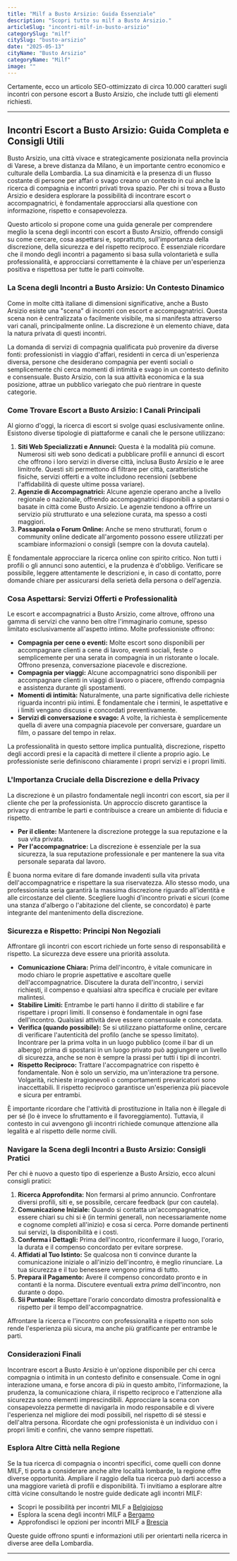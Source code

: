 ```yaml
---
title: "Milf a Busto Arsizio: Guida Essenziale"
description: "Scopri tutto su milf a Busto Arsizio."
articleSlug: "incontri-milf-in-busto-arsizio" 
categorySlug: "milf"
citySlug: "busto-arsizio"
date: "2025-05-13"
cityName: "Busto Arsizio"
categoryName: "Milf"
image: ""
---
```


Certamente, ecco un articolo SEO-ottimizzato di circa 10.000 caratteri sugli incontri con persone escort a Busto Arsizio, che include tutti gli elementi richiesti.

---

## Incontri Escort a Busto Arsizio: Guida Completa e Consigli Utili

Busto Arsizio, una città vivace e strategicamente posizionata nella provincia di Varese, a breve distanza da Milano, è un importante centro economico e culturale della Lombardia. La sua dinamicità e la presenza di un flusso costante di persone per affari o svago creano un contesto in cui anche la ricerca di compagnia e incontri privati trova spazio. Per chi si trova a Busto Arsizio e desidera esplorare la possibilità di incontrare escort o accompagnatrici, è fondamentale approcciarsi alla questione con informazione, rispetto e consapevolezza.

Questo articolo si propone come una guida generale per comprendere meglio la scena degli incontri con escort a Busto Arsizio, offrendo consigli su come cercare, cosa aspettarsi e, soprattutto, sull'importanza della discrezione, della sicurezza e del rispetto reciproco. È essenziale ricordare che il mondo degli incontri a pagamento si basa sulla volontarietà e sulla professionalità, e approcciarsi correttamente è la chiave per un'esperienza positiva e rispettosa per tutte le parti coinvolte.

### La Scena degli Incontri a Busto Arsizio: Un Contesto Dinamico

Come in molte città italiane di dimensioni significative, anche a Busto Arsizio esiste una "scena" di incontri con escort e accompagnatrici. Questa scena non è centralizzata o facilmente visibile, ma si manifesta attraverso vari canali, principalmente online. La discrezione è un elemento chiave, data la natura privata di questi incontri.

La domanda di servizi di compagnia qualificata può provenire da diverse fonti: professionisti in viaggio d'affari, residenti in cerca di un'esperienza diversa, persone che desiderano compagnia per eventi sociali o semplicemente chi cerca momenti di intimità e svago in un contesto definito e consensuale. Busto Arsizio, con la sua attività economica e la sua posizione, attrae un pubblico variegato che può rientrare in queste categorie.

### Come Trovare Escort a Busto Arsizio: I Canali Principali

Al giorno d'oggi, la ricerca di escort si svolge quasi esclusivamente online. Esistono diverse tipologie di piattaforme e canali che le persone utilizzano:

1.  **Siti Web Specializzati e Annunci:** Questa è la modalità più comune. Numerosi siti web sono dedicati a pubblicare profili e annunci di escort che offrono i loro servizi in diverse città, inclusa Busto Arsizio e le aree limitrofe. Questi siti permettono di filtrare per città, caratteristiche fisiche, servizi offerti e a volte includono recensioni (sebbene l'affidabilità di queste ultime possa variare).
2.  **Agenzie di Accompagnatrici:** Alcune agenzie operano anche a livello regionale o nazionale, offrendo accompagnatrici disponibili a spostarsi o basate in città come Busto Arsizio. Le agenzie tendono a offrire un servizio più strutturato e una selezione curata, ma spesso a costi maggiori.
3.  **Passaparola o Forum Online:** Anche se meno strutturati, forum o community online dedicate all'argomento possono essere utilizzati per scambiare informazioni o consigli (sempre con la dovuta cautela).

È fondamentale approcciare la ricerca online con spirito critico. Non tutti i profili o gli annunci sono autentici, e la prudenza è d'obbligo. Verificare se possibile, leggere attentamente le descrizioni e, in caso di contatto, porre domande chiare per assicurarsi della serietà della persona o dell'agenzia.

### Cosa Aspettarsi: Servizi Offerti e Professionalità

Le escort e accompagnatrici a Busto Arsizio, come altrove, offrono una gamma di servizi che vanno ben oltre l'immaginario comune, spesso limitato esclusivamente all'aspetto intimo. Molte professioniste offrono:

*   **Compagnia per cene o eventi:** Molte escort sono disponibili per accompagnare clienti a cene di lavoro, eventi sociali, feste o semplicemente per una serata in compagnia in un ristorante o locale. Offrono presenza, conversazione piacevole e discrezione.
*   **Compagnia per viaggi:** Alcune accompagnatrici sono disponibili per accompagnare clienti in viaggi di lavoro o piacere, offrendo compagnia e assistenza durante gli spostamenti.
*   **Momenti di intimità:** Naturalmente, una parte significativa delle richieste riguarda incontri più intimi. È fondamentale che i termini, le aspettative e i limiti vengano discussi e concordati preventivamente.
*   **Servizi di conversazione e svago:** A volte, la richiesta è semplicemente quella di avere una compagnia piacevole per conversare, guardare un film, o passare del tempo in relax.

La professionalità in questo settore implica puntualità, discrezione, rispetto degli accordi presi e la capacità di mettere il cliente a proprio agio. Le professioniste serie definiscono chiaramente i propri servizi e i propri limiti.

### L'Importanza Cruciale della Discrezione e della Privacy

La discrezione è un pilastro fondamentale negli incontri con escort, sia per il cliente che per la professionista. Un approccio discreto garantisce la privacy di entrambe le parti e contribuisce a creare un ambiente di fiducia e rispetto.

*   **Per il cliente:** Mantenere la discrezione protegge la sua reputazione e la sua vita privata.
*   **Per l'accompagnatrice:** La discrezione è essenziale per la sua sicurezza, la sua reputazione professionale e per mantenere la sua vita personale separata dal lavoro.

È buona norma evitare di fare domande invadenti sulla vita privata dell'accompagnatrice e rispettare la sua riservatezza. Allo stesso modo, una professionista seria garantirà la massima discrezione riguardo all'identità e alle circostanze del cliente. Scegliere luoghi d'incontro privati e sicuri (come una stanza d'albergo o l'abitazione del cliente, se concordato) è parte integrante del mantenimento della discrezione.

### Sicurezza e Rispetto: Principi Non Negoziali

Affrontare gli incontri con escort richiede un forte senso di responsabilità e rispetto. La sicurezza deve essere una priorità assoluta.

*   **Comunicazione Chiara:** Prima dell'incontro, è vitale comunicare in modo chiaro le proprie aspettative e ascoltare quelle dell'accompagnatrice. Discutere la durata dell'incontro, i servizi richiesti, il compenso e qualsiasi altra specifica è cruciale per evitare malintesi.
*   **Stabilire Limiti:** Entrambe le parti hanno il diritto di stabilire e far rispettare i propri limiti. Il consenso è fondamentale in ogni fase dell'incontro. Qualsiasi attività deve essere consensuale e concordata.
*   **Verifica (quando possibile):** Se si utilizzano piattaforme online, cercare di verificare l'autenticità del profilo (anche se spesso limitato). Incontrare per la prima volta in un luogo pubblico (come il bar di un albergo) prima di spostarsi in un luogo privato può aggiungere un livello di sicurezza, anche se non è sempre la prassi per tutti i tipi di incontri.
*   **Rispetto Reciproco:** Trattare l'accompagnatrice con rispetto è fondamentale. Non è solo un servizio, ma un'interazione tra persone. Volgarità, richieste irragionevoli o comportamenti prevaricatori sono inaccettabili. Il rispetto reciproco garantisce un'esperienza più piacevole e sicura per entrambi.

È importante ricordare che l'attività di prostituzione in Italia non è illegale di per sé (lo è invece lo sfruttamento e il favoreggiamento). Tuttavia, il contesto in cui avvengono gli incontri richiede comunque attenzione alla legalità e al rispetto delle norme civili.

### Navigare la Scena degli Incontri a Busto Arsizio: Consigli Pratici

Per chi è nuovo a questo tipo di esperienze a Busto Arsizio, ecco alcuni consigli pratici:

1.  **Ricerca Approfondita:** Non fermarsi al primo annuncio. Confrontare diversi profili, siti e, se possibile, cercare feedback (pur con cautela).
2.  **Comunicazione Iniziale:** Quando si contatta un'accompagnatrice, essere chiari su chi si è (in termini generali, non necessariamente nome e cognome completi all'inizio) e cosa si cerca. Porre domande pertinenti sui servizi, la disponibilità e i costi.
3.  **Conferma i Dettagli:** Prima dell'incontro, riconfermare il luogo, l'orario, la durata e il compenso concordato per evitare sorprese.
4.  **Affidati al Tuo Istinto:** Se qualcosa non ti convince durante la comunicazione iniziale o all'inizio dell'incontro, è meglio rinunciare. La tua sicurezza e il tuo benessere vengono prima di tutto.
5.  **Prepara il Pagamento:** Avere il compenso concordato pronto e in contanti è la norma. Discutere eventuali extra *prima* dell'incontro, non durante o dopo.
6.  **Sii Puntuale:** Rispettare l'orario concordato dimostra professionalità e rispetto per il tempo dell'accompagnatrice.

Affrontare la ricerca e l'incontro con professionalità e rispetto non solo rende l'esperienza più sicura, ma anche più gratificante per entrambe le parti.

### Considerazioni Finali

Incontrare escort a Busto Arsizio è un'opzione disponibile per chi cerca compagnia o intimità in un contesto definito e consensuale. Come in ogni interazione umana, e forse ancora di più in questo ambito, l'informazione, la prudenza, la comunicazione chiara, il rispetto reciproco e l'attenzione alla sicurezza sono elementi imprescindibili. Approcciare la scena con consapevolezza permette di navigarla in modo responsabile e di vivere l'esperienza nel migliore dei modi possibili, nel rispetto di sé stessi e dell'altra persona. Ricordate che ogni professionista è un individuo con i propri limiti e confini, che vanno sempre rispettati.

### Esplora Altre Città nella Regione

Se la tua ricerca di compagnia o incontri specifici, come quelli con donne MILF, ti porta a considerare anche altre località lombarde, la regione offre diverse opportunità. Ampliare il raggio della tua ricerca può darti accesso a una maggiore varietà di profili e disponibilità. Ti invitiamo a esplorare altre città vicine consultando le nostre guide dedicate agli incontri MILF:

*   Scopri le possibilità per incontri MILF a [Belgioioso](/belgioioso/milf/incontri-milf-in-belgioioso)
*   Esplora la scena degli incontri MILF a [Bergamo](/bergamo/milf/incontri-milf-in-bergamo)
*   Approfondisci le opzioni per incontri MILF a [Brescia](/brescia/milf/incontri-milf-in-brescia)

Queste guide offrono spunti e informazioni utili per orientarti nella ricerca in diverse aree della Lombardia.

---
